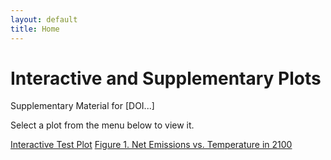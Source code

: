 ```yaml
---
layout: default
title: Home
---
```


# Interactive and Supplementary Plots

Supplementary Material for [DOI...]

Select a plot from the menu below to view it.

[Interactive Test Plot](interactive_plot.html)
[Figure 1. Net Emissions vs. Temperature in 2100](netemis_T2100_trendlines_interactive.html)
